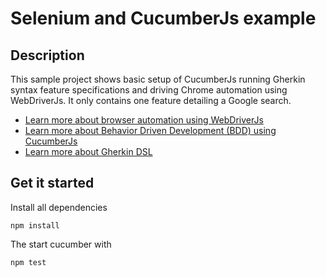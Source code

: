 # Selenium and CucumberJs example

## Description

This sample project shows basic setup of CucumberJs running Gherkin syntax feature
specifications and driving Chrome automation using WebDriverJs. It only contains
one feature detailing a Google search.

* [Learn more about browser automation using WebDriverJs](https://github.com/SeleniumHQ/selenium/wiki)
* [Learn more about Behavior Driven Development (BDD) using CucumberJs](https://github.com/cucumber/cucumber-js)
* [Learn more about Gherkin DSL](https://github.com/cucumber/cucumber/wiki/Gherkin)

## Get it started

Install all dependencies

```
npm install
```

The start cucumber with

```
npm test
```

